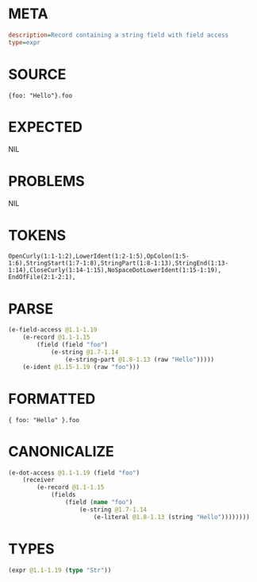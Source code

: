 # META
~~~ini
description=Record containing a string field with field access
type=expr
~~~
# SOURCE
~~~roc
{foo: "Hello"}.foo
~~~
# EXPECTED
NIL
# PROBLEMS
NIL
# TOKENS
~~~zig
OpenCurly(1:1-1:2),LowerIdent(1:2-1:5),OpColon(1:5-1:6),StringStart(1:7-1:8),StringPart(1:8-1:13),StringEnd(1:13-1:14),CloseCurly(1:14-1:15),NoSpaceDotLowerIdent(1:15-1:19),
EndOfFile(2:1-2:1),
~~~
# PARSE
~~~clojure
(e-field-access @1.1-1.19
	(e-record @1.1-1.15
		(field (field "foo")
			(e-string @1.7-1.14
				(e-string-part @1.8-1.13 (raw "Hello")))))
	(e-ident @1.15-1.19 (raw "foo")))
~~~
# FORMATTED
~~~roc
{ foo: "Hello" }.foo
~~~
# CANONICALIZE
~~~clojure
(e-dot-access @1.1-1.19 (field "foo")
	(receiver
		(e-record @1.1-1.15
			(fields
				(field (name "foo")
					(e-string @1.7-1.14
						(e-literal @1.8-1.13 (string "Hello"))))))))
~~~
# TYPES
~~~clojure
(expr @1.1-1.19 (type "Str"))
~~~

